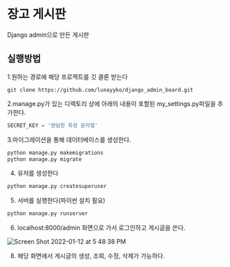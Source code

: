 # 장고 게시판
Django admin으로 만든 게시판

## 실행방법
1.원하는 경로에 해당 프로젝트를 깃 클론 받는다
```terminal
git clone https://github.com/lunayyko/django_admin_board.git
```

2.manage.py가 있는 디렉토리 상에 아래의 내용이 포함된 my_settings.py파일을 추가한다.
```python
SECRET_KEY = '랜덤한 특정 문자열'
```

3.마이그레이션을 통해 데이터베이스를 생성한다.
```bash
python manage.py makemigrations
python manage.py migrate
```

4. 유저를 생성한다
```python
python manage.py createsuperuser
```

5. 서버를 실행한다(파이썬 설치 필요)
```python
python manage.py runserver
```

6. localhost:8000/admin 화면으로 가서 로그인하고 게시글을 쓴다.

![Screen Shot 2022-01-12 at 5 48 38 PM](https://user-images.githubusercontent.com/8315252/149094355-c0d5cb53-aeb3-4e12-ab44-ca6be3f51de6.png)


8. 해당 화면에서 게시글의 생성, 조회, 수정, 삭제가 가능하다.

